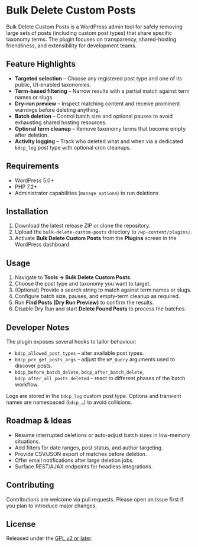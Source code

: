 # Bulk Delete Custom Posts

Bulk Delete Custom Posts is a WordPress admin tool for safely removing large sets of posts (including custom post types) that share specific taxonomy terms. The plugin focuses on transparency, shared-hosting friendliness, and extensibility for development teams.

## Feature Highlights
- **Targeted selection** – Choose any registered post type and one of its public, UI-enabled taxonomies.
- **Term-based filtering** – Narrow results with a partial match against term names or slugs.
- **Dry-run preview** – Inspect matching content and receive prominent warnings before deleting anything.
- **Batch deletion** – Control batch size and optional pauses to avoid exhausting shared hosting resources.
- **Optional term cleanup** – Remove taxonomy terms that become empty after deletion.
- **Activity logging** – Track who deleted what and when via a dedicated `bdcp_log` post type with optional cron cleanups.

## Requirements
- WordPress 5.0+
- PHP 7.2+
- Administrator capabilities (`manage_options`) to run deletions

## Installation
1. Download the latest release ZIP or clone the repository.
2. Upload the `bulk-delete-custom-posts` directory to `/wp-content/plugins/`.
3. Activate **Bulk Delete Custom Posts** from the **Plugins** screen in the WordPress dashboard.

## Usage
1. Navigate to **Tools → Bulk Delete Custom Posts**.
2. Choose the post type and taxonomy you want to target.
3. (Optional) Provide a search string to match against term names or slugs.
4. Configure batch size, pauses, and empty-term cleanup as required.
5. Run **Find Posts (Dry Run Preview)** to confirm the results.
6. Disable Dry Run and start **Delete Found Posts** to process the batches.

## Developer Notes
The plugin exposes several hooks to tailor behaviour:
- `bdcp_allowed_post_types` – alter available post types.
- `bdcp_pre_get_posts_args` – adjust the `WP_Query` arguments used to discover posts.
- `bdcp_before_batch_delete`, `bdcp_after_batch_delete`, `bdcp_after_all_posts_deleted` – react to different phases of the batch workflow.

Logs are stored in the `bdcp_log` custom post type. Options and transient names are namespaced (`bdcp_…`) to avoid collisions.

## Roadmap & Ideas
- Resume interrupted deletions or auto-adjust batch sizes in low-memory situations.
- Add filters for date ranges, post status, and author targeting.
- Provide CSV/JSON export of matches before deletion.
- Offer email notifications after large deletion jobs.
- Surface REST/AJAX endpoints for headless integrations.

## Contributing
Contributions are welcome via pull requests. Please open an issue first if you plan to introduce major changes.

## License
Released under the [GPL v2 or later](https://www.gnu.org/licenses/gpl-2.0.html).
